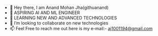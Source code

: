 - 👋 Hey there, I am Anand Mohan Jha(githuanand)
- 👀 ASPIRING AI AND ML ENGINEER
- 🌱 LEARNING NEW AND ADVANCED TECHNOLOGIES
- 💞️ I’m looking to collaborate on new technologies
- 📫 Feel Free to reach me out here is my e-mail:- aj1001194@gmail.com

<!---
githuanand/githuanand is a ✨ special ✨ repository because its `README.md` (this file) appears on your GitHub profile.
You can click the Preview link to take a look at your changes.
--->
